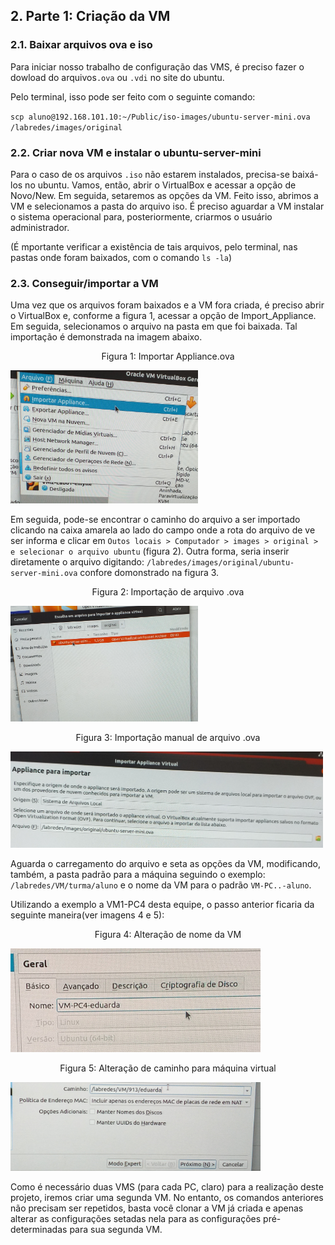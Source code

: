 
## 2.   Parte 1: Criação da VM

### 2.1. Baixar arquivos ova e iso

Para iniciar nosso trabalho de configuração das VMS, é preciso fazer o dowload do arquivos``.ova`` ou ``.vdi`` no site do ubuntu.

Pelo terminal, isso pode ser feito com o seguinte comando: 

``scp aluno@192.168.101.10:~/Public/iso-images/ubuntu-server-mini.ova /labredes/images/original``

### 2.2. Criar nova VM e instalar o ubuntu-server-mini

Para o caso de os arquivos ``.iso`` não estarem instalados, precisa-se baixá-los no ubuntu. Vamos, então, abrir o VirtualBox e acessar a opção de Novo/New. Em seguida, setaremos as opções da VM. Feito isso, abrimos a VM e selecionamos a pasta do arquivo iso. É preciso aguardar a VM instalar o sistema operacional para, posteriormente, criarmos o usuário administrador. 

(É mportante verificar a existência de tais arquivos, pelo terminal, nas pastas onde foram baixados, com o comando ``ls -la``)

### 2.3. Conseguir/importar a VM

Uma vez que os arquivos foram baixados e a VM fora criada, é preciso abrir o VirtualBox e, conforme a figura 1, acessar a opção de Import_Appliance. Em seguida, selecionamos o arquivo na pasta em que foi baixada. Tal importação é demonstrada na imagem abaixo.

<p><center> Figura 1: Importar Appliance.ova</center></p>   
   <img src="figures/importAppliance.jpg" alt=""
    title="Figura 1: Importar Appliance" width="300" height="auto"/>
    
Em seguida, pode-se encontrar o caminho do arquivo a ser importado clicando na caixa amarela ao lado do campo onde a rota do arquivo de ve ser informa e clicar em ``Outos locais > Computador > images > original > e selecionar o arquivo ubuntu`` (figura 2). Outra forma, seria inserir diretamente o arquivo digitando: ``/labredes/images/original/ubuntu-server-mini.ova`` confore domonstrado na figura 3. 

<p><center> Figura 2: Importação de arquivo .ova</center></p>   
   <img src="figures/arquivoUbuntu.jpg" alt=""
    title="Figura 2: Arquivo ova 1" width="300" height="auto"/>
    
<p><center> Figura 3: Importação manual de arquivo .ova</center></p>   
   <img src="figures/importAppliance2.jpg" alt=""
    title="Figura 3: Arquivo ova 2" width="500" height="auto"/>
 
Aguarda o carregamento do arquivo e seta as opções da VM, modificando, também, a pasta padrão para a máquina seguindo o exemplo: ``/labredes/VM/turma/aluno`` e o nome da VM para o padrão ``VM-PC..-aluno``.

Utilizando a exemplo a VM1-PC4 desta equipe, o passo anterior ficaria da seguinte maneira(ver imagens 4 e 5): 

<p><center> Figura 4: Alteração de nome da VM</center></p>   
   <img src="figures/nomeVM.jpg" alt=""
    title="Figura 4: Nome-VM" width="400" height="auto"/>

<p><center> Figura 5: Alteração de caminho para máquina virtual</center></p>   
   <img src="figures/caminhoVM.jpg" alt=""
    title="Figura 5: Caminho" width="400" height="auto"/>
 
Como é necessário duas VMS (para cada PC, claro) para a realização deste projeto, iremos criar uma segunda VM. No entanto, os comandos anteriores não precisam ser repetidos, basta você clonar a VM já criada e apenas alterar as configurações setadas nela para as configurações pré-determinadas para sua segunda VM.

